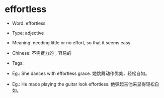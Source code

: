 # effortless

- Word: effortless

- Type: adjective
- Meaning: needing little or no effort, so that it seems easy
- Chinese: 不需费力的；容易的
- Tags: 
- Eg.: She dances with effortless grace. 她跳舞动作优美，轻松自如。
- Eg.: He made playing the guitar look effortless. 他弹起吉他来显得轻松自如。

